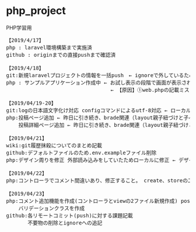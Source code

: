 # php_project
PHP学習用

<pre>
【2019/4/17】
php : laravel環境構築まで実施済
github : originまでの直接pushまで確認済

【2019/4/18】
git:新規laravelプロジェクトの情報を一括push　← ignoreで外しているため、.envなどpush出来ていないものがある（デフォルトでそうなっている）
php : サンプルアプリケーション作成中 ← お試し表示の段階で画面が表示されていない（解決）
                                  ← 【原因】①web.phpの記載ミス ②layout.blade.phpの配置場所誤りと継承記載ミス

【2019/04/19-20】
git:logの日本語文字化け対応 configコマンドによるutf-8対応 ← ローカルのみの対応 リモートブランチには未反映(てか、コミット非対称のようだ)
php:投稿ページ追加 ← 昨日に引き続き、brade関連（layout親子紐づけと子ページ追加）、コントローラ、ルーティングに関して追加実施
    投稿詳細ページ追加 ← 昨日に引き続き、brade関連（layout親子紐づけと子ページ追加）、コントローラ、ルーティングに関して追加実施

【2019/04/21】
wiki:git履歴抹殺についてのまとめ記載
github:デフォルトファイルのため.env.exampleファイル削除
php:デザイン周りを修正 外部読み込みをしていたためローカルに修正 ← デザイン修正を柔軟にするため

【2019/04/22】
php:コントローラでコメント間違いあり、修正すること。 create、storeの二つ

【2019/04/23】
php:コメント追加機能を作成(コントローラとviewの2ファイル新規作成) postコントローラ内のコメントを一部追記 ルーティング追記
    バリデーションクラスを作成
github:各リモートコミット(push)に対する課題記載
       不要物の削除とignoreへの追記
</pre>
